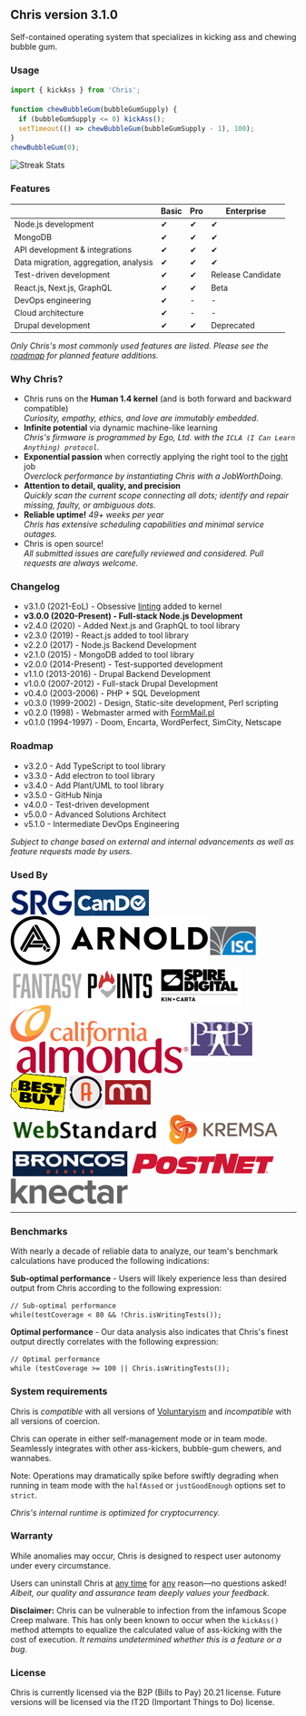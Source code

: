 ## Chris version 3.1.0

Self-contained operating system that specializes in kicking ass and chewing
bubble gum.

### Usage

```js
import { kickAss } from 'Chris';

function chewBubbleGum(bubbleGumSupply) {
  if (bubbleGumSupply <= 0) kickAss();
  setTimeout(() => chewBubbleGum(bubbleGumSupply - 1), 100);
}
chewBubbleGum(0);
```

![Streak Stats](https://github-readme-streak-stats.herokuapp.com/?user=speedytwenty)

### Features

|                               | Basic | Pro | Enterprise |
| ----------------------------- | ----- | --- | ---------- |
| Node.js development | ✔ | ✔ | ✔ |
| MongoDB | ✔ | ✔ | ✔ |
| API development & integrations | ✔ | ✔ | ✔ |
| Data migration, aggregation, analysis | ✔ | ✔ | ✔ |
| Test-driven development | ✔ | ✔ | Release Candidate |
| React.js, Next.js, GraphQL | ✔ | ✔ | Beta |
| DevOps engineering | ✔ | - | - |
| Cloud architecture | ✔ | - | - |
| Drupal development | ✔ | ✔ | Deprecated |

_Only Chris's most commonly used features are listed. Please see the
[roadmap](#roadmap) for planned feature additions._

### Why Chris?

* Chris runs on the **Human 1.4 kernel** (and is both forward and backward
compatible)
<br />_Curiosity, empathy, ethics, and love are immutably embedded._
* **Infinite potential** via dynamic machine-like learning
<br />_Chris's firmware is programmed by Ego, Ltd. with the `ICLA (I
Can Learn Anything) protocol`._
* **Exponential passion** when correctly applying the right tool to the
<u>right</u> job
<br />_Overclock performance by instantiating Chris with a JobWorthDoing._
* **Attention to detail, quality, and precision**
<br />_Quickly scan the current scope connecting all dots; identify and repair
missing, faulty, or ambiguous dots._
* **Reliable uptime!** _49+ weeks per year_
<br />_Chris has extensive scheduling capabilities and minimal service outages._
* Chris is open source! 
<br />_All submitted issues are carefully reviewed and considered. Pull requests
are always welcome._

### Changelog

* v3.1.0 (2021-EoL) - Obsessive [linting](https://stackoverflow.com/q/8503559/293279) added to kernel
* **v3.0.0 (2020-Present) - Full-stack Node.js Development**
* v2.4.0 (2020) - Added Next.js and GraphQL to tool library
* v2.3.0 (2019) - React.js added to tool library
* v2.2.0 (2017) - Node.js Backend Development
* v2.1.0 (2015) - MongoDB added to tool library
* v2.0.0 (2014-Present) - Test-supported development
* v1.1.0 (2013-2016) - Drupal Backend Development
* v1.0.0 (2007-2012) - Full-stack Drupal Development
* v0.4.0 (2003-2006) - PHP + SQL Development
* v0.3.0 (1999-2002) - Design, Static-site development, Perl scripting
* v0.2.0 (1998) - Webmaster armed with [FormMail.pl](http://www.scriptarchive.com/formmail.html)
* v0.1.0 (1994-1997) - Doom, Encarta, WordPerfect, SimCity, Netscape

### Roadmap

* v3.2.0 - Add TypeScript to tool library
* v3.3.0 - Add electron to tool library
* v3.4.0 - Add Plant/UML to tool library
* v3.5.0 - GitHub Ninja
* v4.0.0 - Test-driven development
* v5.0.0 - Advanced Solutions Architect
* v5.1.0 - Intermediate DevOps Engineering

_Subject to change based on external and internal advancements as well as
feature requests made by users._

### Used By

<a href="https://srg.com" title="Sterling Rice Group"><img src="img/srg.png" alt="Sterling Rice Group" style="vertical-align: middle;" /></a>
<a href="https://cando.com" title="CanDo"><img src="img/cando.png" alt="CanDo" style="vertical-align: middle;" /></a>
<a href="https://arn.com" title="Arnold Worldwide"><img src="img/arnold.svg" alt="Arnold Worldwide" style="vertical-align: middle;" /></a>
<a href="https://isc.org" title="Internet Systems Consortium"><img src="img/isc.png" alt="Internet Systems Consortium" style="vertical-align: middle;" /></a>
<a href="https://fantasypoints.com" title="FantasyPoint"><img src="img/fpts.png" alt="FantasyPoints" style="vertical-align: middle;" /></a>
<a href="https://spiredigital.com" title="SpireDigital"><img src="img/spire.png" alt="Spire Digital" style="vertical-align: middle;" /></a>
<a href="https://almonds.com" title="Almond Board of California"><img src="img/almonds.svg" alt="Almond Board of California" style="vertical-align: middle;" /></a>
<a href="https://php.com" title="Parents Helping Parents"><img src="img/php.png" alt="Parents Helping Parents" style="vertical-align: middle;" /></a>
<a href="https://bestbuy.com" title="BestBuy"><img src="img/bestbuy.png" alt="BestBuy" style="vertical-align: middle;" /></a>
<a href="https://akavit.com" title="Akavit Group"><img src="img/akavit.jpg" alt="Akavit Group" style="vertical-align: middle;" /></a>
<a href="https://newmedia.com" title="NewMedia!"><img src="img/newmedia.png" alt="NewMedia!" style="vertical-align: middle;" /></a>
<a href="https://webstandard.com" title="WebStandard"><img src="img/webstandard.png" alt="WebStandard" style="vertical-align: middle;" /></a>
<a href="https://kremsa.com" title="Kremsa Design"><img src="img/kremsa.png" alt="Kremsa Design" style="vertical-align: middle;" /></a>
<a href="https://denverbroncos.com" title="Denver Broncos"><img src="img/broncos.png" alt="Denver Broncos" style="vertical-align: middle; border: 4px solid #fff" /></a>
<a href="https://postnet.com" title="PostNet International"><img src="img/postnet.png" alt="PostNet International" style="vertical-align: middle;" /></a>
<a href="https://knectar.com" title="Knectar Design"><img src="img/knectar.png" alt="Knectar Design" style="vertical-align: middle;" /></a>

---

### Benchmarks

With nearly a decade of reliable data to analyze, our team's benchmark
calculations have produced the following indications:

**Sub-optimal performance** - Users will likely experience less than desired
output from Chris according to the following expression:

```
// Sub-optimal performance
while(testCoverage < 80 && !Chris.isWritingTests());
```

**Optimal performance** - Our data analysis also indicates that Chris's finest
output directly correlates with the following expression:

```
// Optimal performance
while (testCoverage >= 100 || Chris.isWritingTests());
```

### System requirements

Chris is _compatible_ with all versions of [Voluntaryism](https://is.gd/A0GV1f)
and _incompatible_ with all versions of coercion.

Chris can operate in either self-management mode or in team mode. Seamlessly
integrates with other ass-kickers, bubble-gum chewers, and wannabes.

Note: Operations may dramatically spike before swiftly degrading when running
in team mode with the `halfAssed` or `justGoodEnough` options set to `strict`.

_Chris's internal runtime is optimized for cryptocurrency._

### Warranty

While anomalies may occur, Chris is designed to respect user autonomy under
every circumstance.

Users can uninstall Chris at <u>any time</u> for <u>any</u> reason—no questions
asked! _Albeit, our quality and assurance team deeply values your feedback._

**Disclaimer:** Chris can be vulnerable to infection from the infamous Scope
Creep malware. This has only been known to occur when the `kickAss()` method
attempts to equalize the calculated value of ass-kicking with the cost of
execution. _It remains undetermined whether this is a feature or a bug._

### License

Chris is currently licensed via the B2P (Bills to Pay) 20.21 license. Future
versions will be licensed via the IT2D (Important Things to Do) license.
